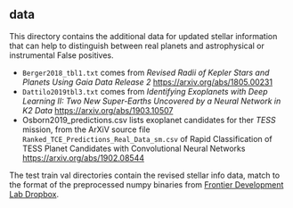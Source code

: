 data
--

This directory contains the additional data for updated stellar information that can help to distinguish between real planets and astrophysical or instrumental False positives.

- `Berger2018_tbl1.txt` comes from *Revised Radii of Kepler Stars and Planets Using Gaia Data Release 2* https://arxiv.org/abs/1805.00231
- `Dattilo2019tbl3.txt` comes from *Identifying Exoplanets with Deep Learning II: Two New Super-Earths Uncovered by a Neural Network in K2 Data* https://arxiv.org/abs/1903.10507
- Osborn2019_predictions.csv lists exoplanet candidates for ther *TESS* mission, from the ArXiV source file `Ranked_TCE_Predictions_Real_Data_sm.csv` of Rapid Classification of TESS Planet Candidates with Convolutional Neural Networks https://arxiv.org/abs/1902.08544

The test train val directories contain the revised stellar info data, match to the format of the preprocessed numpy binaries from [Frontier Development Lab Dropbox](https://www.dropbox.com/sh/sxj7r30thd66nij/AACptMysLyaMhXe817e4z7Sya?dl=0).
